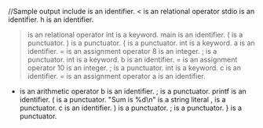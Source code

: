 //Sample output
include is an identifier.
< is an relational operator
stdio is an identifier.
h is an identifier.
> is an relational operator
int is a keyword.
main is an identifier.
( is a punctuator.
) is a punctuator.
{ is a punctuator.
int is a keyword.
a is an identifier.
= is an assignment operator
8 is an integer.
; is a punctuator.
int is a keyword.
b is an identifier.
= is an assignment operator
10 is an integer.
; is a punctuator.
int is a keyword.
c is an identifier.
= is an assignment operator
a is an identifier.
+ is an arithmetic operator
b is an identifier.
; is a punctuator.
printf is an identifier.
( is a punctuator.
"Sum is %d\n" is a string literal
, is a punctuator.
c is an identifier.
) is a punctuator.
; is a punctuator.
} is a punctuator.
